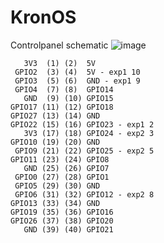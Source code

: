 # KronOS


Controlpanel schematic
![image](https://user-images.githubusercontent.com/101195373/213676072-0f77928e-b04e-41bc-a653-855acdb3036a.png)


       3V3  (1) (2)  5V       
     GPIO2  (3) (4)  5V - exp1 10
     GPIO3  (5) (6)  GND - exp1 9
     GPIO4  (7) (8)  GPIO14
       GND  (9) (10) GPIO15
    GPIO17 (11) (12) GPIO18
    GPIO27 (13) (14) GND   
    GPIO22 (15) (16) GPIO23 - exp1 2
       3V3 (17) (18) GPIO24 - exp2 3 
    GPIO10 (19) (20) GND   
     GPIO9 (21) (22) GPIO25 - exp2 5
    GPIO11 (23) (24) GPIO8 
       GND (25) (26) GPIO7 
     GPIO0 (27) (28) GPIO1 
     GPIO5 (29) (30) GND   
     GPIO6 (31) (32) GPIO12 - exp2 8
    GPIO13 (33) (34) GND   
    GPIO19 (35) (36) GPIO16
    GPIO26 (37) (38) GPIO20
       GND (39) (40) GPIO21
